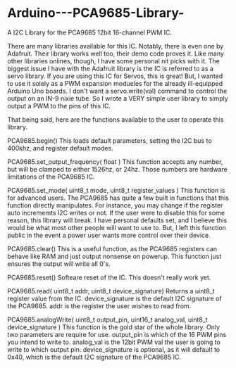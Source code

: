 # Arduino---PCA9685-Library-
A I2C Library for the PCA9685 12bit 16-channel PWM IC. 

There are many libraries available for this IC. Notably, there is even one by Adafruit. 
Their library works well too, their demo code proves it. Like many other libraries
onlines, though, I have some personal nit picks with it. The biggest issue I have with the 
Adafruit library is the IC is referred to as a servo library. If you are using this IC
for Servos, this is great! But, I wanted to use it solely as a PWM expansion modueles for 
the already ill-equipped Arduino Uno boards. I don't want a servo.write(val) command to 
control the output on an IN-9 nixie tube. So I wrote a VERY simple user library to simply
output a PWM to the pins of this IC. 

That being said, here are the functions available to the user to operate this library. 


PCA9685.begin() 
This loads default parameters, setting the I2C bus to 400khz, and register default modes. 

PCA9685.set_output_frequency( float )
This function accepts any number, but will be clamped to either 1526hz, or 24hz. Those 
numbers are hardware limitations of the PCA9685 IC. 

PCA9685.set_mode( uint8_t mode, uint8_t register_values )
This function is for advanced users. The PCA9685 has quite a few built in functions that
this function directly manipulates. For instance, you may change if the register auto
incrememts I2C writes or not. If the user were to disable this for some reason, this library
will break. I have personal defaults set, and I believe this would be what most other 
people will want to use to. But, I left this function public in the event a power user wants
more control over their device. 

PCA9685.clear() 
This is a useful function, as the PCA9685 registers can behave like RAM and just output 
nonsense on powerup. This function just ensures the output will write all 0's. 

PCA9685.reset()
Softeare reset of the IC. This doesn't really work yet. 

PCA9685.read( uint8_t addr, uint8_t device_signature)
Returns a uint8_t register value from the IC. device_signature is the default I2C signature
of the PCA9685. addr is the register the user wishes to read from. 

PCA9685.analogWrite( uint8_t output_pin, uint16_t analog_val, uint8_t device_signature )
This function is the gold star of the whole library. Only two parameters are require for use. 
output_pin is which of the 16 PWM pins you intend to write to. analog_val is the 12bit PWM val
the user is going to write to which output pin. device_signature is optional, as it will default
to 0x40, which is the default I2C signature of the PCA9685 IC. 
